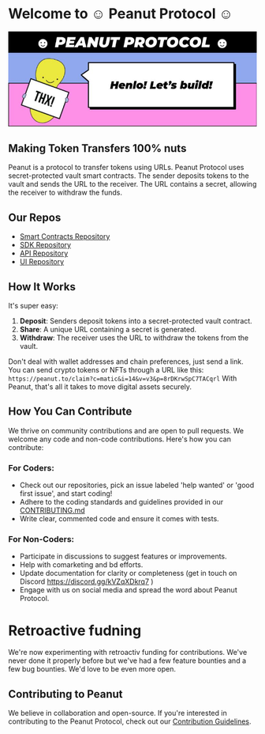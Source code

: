 # Welcome to ☺ Peanut Protocol ☺

![Peanut Protocol Logo](banner.jpg)

## Making Token Transfers 100% nuts

Peanut is a protocol to transfer tokens using URLs. Peanut Protocol uses secret-protected vault smart contracts. The sender deposits tokens to the vault and sends the URL to the receiver. The URL contains a secret, allowing the receiver to withdraw the funds. 

## Our Repos
- [Smart Contracts Repository](https://github.com/peanutprotocol/peanut-contracts)
- [SDK Repository](https://github.com/peanutprotocol/peanut-sdk)
- [API Repository](https://github.com/peanutprotocol/peanut-api)
- [UI Repository](https://github.com/peanutprotocol/peanut-ui)

## How It Works
It's super easy:
1. **Deposit**: Senders deposit tokens into a secret-protected vault contract.
2. **Share**: A unique URL containing a secret is generated.
3. **Withdraw**: The receiver uses the URL to withdraw the tokens from the vault.

Don't deal with wallet addresses and chain preferences, just send a link. You can send crypto tokens or NFTs through a URL like this:
`https://peanut.to/claim?c=matic&i=14&v=v3&p=8rDKrwSpC7TACqrl`
With Peanut, that's all it takes to move digital assets securely.

## How You Can Contribute
We thrive on community contributions and are open to pull requests. We welcome any code and non-code contributions. Here's how you can contribute:

### For Coders:
- Check out our repositories, pick an issue labeled 'help wanted' or 'good first issue', and start coding!
- Adhere to the coding standards and guidelines provided in our [CONTRIBUTING.md](profile/CONTRIBUTING.md)
- Write clear, commented code and ensure it comes with tests.

### For Non-Coders:
- Participate in discussions to suggest features or improvements.
- Help with comarketing and bd efforts.
- Update documentation for clarity or completeness (get in touch on Discord https://discord.gg/kVZqXDkrq7 )
- Engage with us on social media and spread the word about Peanut Protocol.

# Retroactive fudning
We're now experimenting with retroactiv funding for contributions. We've never done it properly before but we've had a few feature bounties and a few bug bounties. We'd love to be even more open.

## Contributing to Peanut
We believe in collaboration and open-source. If you're interested in contributing to the Peanut Protocol, check out our [Contribution Guidelines](CONTRIBUTING.md).